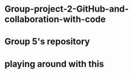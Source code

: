 # Group-project-2-GitHub-and-collaboration-with-code
# Group 5's repository
# playing around with this
